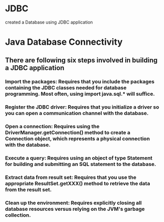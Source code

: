 # JDBC
created a Database using JDBC application

# Java Database Connectivity

There are following six steps involved in building a JDBC application
---
### Import the packages: Requires that you include the packages containing the JDBC classes needed for database programming. Most often, using import java.sql.* will suffice.

### Register the JDBC driver: Requires that you initialize a driver so you can open a communication channel with the database.

### Open a connection: Requires using the DriverManager.getConnection() method to create a Connection object, which represents a physical connection with the database.

### Execute a query: Requires using an object of type Statement for building and submitting an SQL statement to the database.

### Extract data from result set: Requires that you use the appropriate ResultSet.getXXX() method to retrieve the data from the result set.

### Clean up the environment: Requires explicitly closing all database resources versus relying on the JVM's garbage collection.
